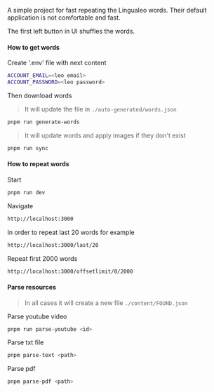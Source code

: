 A simple project for fast repeating the Lingualeo words.
Their default application is not comfortable and fast.

The first left button in UI shuffles the words.

#### How to get words

Create '.env' file with next content

```bash
ACCOUNT_EMAIL=<leo email>
ACCOUNT_PASSWORD=<leo password>
```

Then download words

> It will update the file in `./auto-generated/words.json`

```bash
pnpm run generate-words
```

> It will update words and apply images if they don't exist

```bash
pnpm run sync
```

#### How to repeat words

Start

```bash
pnpm run dev
```

Navigate

```bash
http://localhost:3000
```

In order to repeat last 20 words for example

```bash
http://localhost:3000/last/20
```

Repeat first 2000 words

```bash
http://localhost:3000/offsetlimit/0/2000
```

#### Parse resources

> In all cases it will create a new file `./content/FOUND.json`

Parse youtube video

```bash
pnpm run parse-youtube <id>
```

Parse txt file

```bash
pnpm parse-text <path>
```

Parse pdf

```bash
pnpm parse-pdf <path>
```
